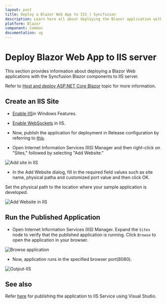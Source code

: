 ```yaml
---
layout: post
title: Deploy a Blazor Web App to IIS | Syncfusion
description: Learn here all about deploying the Blazor application with Syncfusion Blazor Components to IIS server.
platform: Blazor
component: Common
documentation: ug
---
```


# Deploy Blazor Web App to IIS server

This section provides information about deploying a Blazor Web applications with the Syncfusion Blazor components to IIS server.

Refer to [Host and deploy ASP.NET Core Blazor](https://learn.microsoft.com/en-us/aspnet/core/blazor/host-and-deploy/?view=aspnetcore-7.0&tabs=visual-studio) topic for more information.

## Create an IIS Site

* [Enable IIS](https://learn.microsoft.com/en-us/previous-versions/dynamicsnav-2018-developer/How-to--Install-and-Configure-Internet-Information-Services-for-Microsoft-Dynamics-NAV-Web-Client)in Windows Features.

* [Enable WebSockets](https://learn.microsoft.com/en-us/aspnet/core/fundamentals/websockets?view=aspnetcore-7.0#enabling-websockets-on-iis) in IIS.

* Now, publish the application for deployment in Release configuration by referring to [this](https://blazor.syncfusion.com/documentation/common/deployment).

* Open Internet Information Services (IIS) Manager and then right-click on "Sites," followed by selecting "Add Website."

![Add site in IIS](./images/add-site.png)

* In the Add Website dialog, fill in the required field values such as site name, physical patha and customized port value and then click OK.

Set the physical path to the location where your sample application is developed.

![Add Website in IIS](./images/add-website.png)

## Run the Published Application

* Open Internet Information Services (IIS) Manager. Expand the `Sites` node to verify that the published application is running. Click `Browse` to open the application in your browser.

![Browse application](./images/browser-website.png)

* Now, application runs in the specified browser port(8080).

![Output-IIS](./images/iis-output.png)

## See also

Refer [here](https://learn.microsoft.com/en-us/aspnet/core/tutorials/publish-to-iis?view=aspnetcore-7.0&tabs=visual-studio) for publishing the application to IIS Service using Visual Studio.